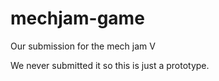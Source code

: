 # mechjam-game
Our submission for the mech jam V

We never submitted it so this is just a prototype.
